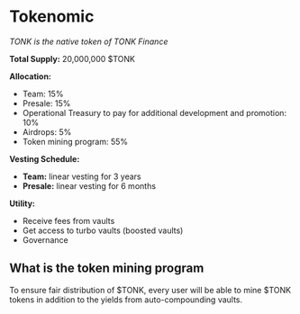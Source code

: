 # Tokenomic

_TONK is the native token of TONK Finance_

**Total Supply:** 20,000,000 $TONK

**Allocation:**

- Team: 15%
- Presale: 15%
- Operational Treasury to pay for additional development and promotion: 10%
- Airdrops: 5%
- Token mining program: 55%

**Vesting Schedule:**

- **Team:** linear vesting for 3 years
- **Presale:** linear vesting for 6 months

**Utility:**

- Receive fees from vaults
- Get access to turbo vaults (boosted vaults)
- Governance

## What is the token mining program

To ensure fair distribution of $TONK, every user will be able to mine $TONK tokens in addition to the yields from auto-compounding vaults.
